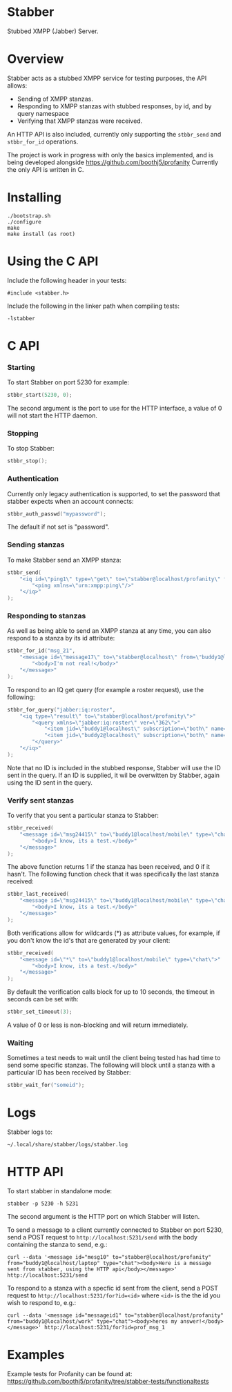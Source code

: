 # Stabber
Stubbed XMPP (Jabber) Server.

# Overview
Stabber acts as a stubbed XMPP service for testing purposes, the API allows:
* Sending of XMPP stanzas.
* Responding to XMPP stanzas with stubbed responses, by id, and by query namespace
* Verifying that XMPP stanzas were received.

An HTTP API is also included, currently only supporting the `stbbr_send` and `stbbr_for_id` operations.

The project is work in progress with only the basics implemented, and is being developed alongside https://github.com/boothj5/profanity
Currently the only API is written in C.

# Installing
```
./bootstrap.sh
./configure
make
make install (as root)
```
# Using the C API
Include the following header in your tests:
```
#include <stabber.h>
````
Include the following in the linker path when compiling tests:
```
-lstabber
```

# C API

### Starting
To start Stabber on port 5230 for example:
```c
stbbr_start(5230, 0);
```
The second argument is the port to use for the HTTP interface, a value of 0 will not start the HTTP daemon.

### Stopping
To stop Stabber:
```c
stbbr_stop();
```

### Authentication
Currently only legacy authentication is supported, to set the password that stabber expects when an account connects:
```c
stbbr_auth_passwd("mypassword");
```
The default if not set is "password".

### Sending stanzas
To make Stabber send an XMPP stanza:
```c
stbbr_send(
    "<iq id=\"ping1\" type=\"get\" to=\"stabber@localhost/profanity\" from=\"localhost\">"
        "<ping xmlns=\"urn:xmpp:ping\"/>"
    "</iq>"
);
```

### Responding to stanzas
As well as being able to send an XMPP stanza at any time, you can also respond to a stanza by its id attribute:
```c
stbbr_for_id("msg_21",
    "<message id=\"message17\" to=\"stabber@localhost\" from=\"buddy1@localhost/mobile\" type=\"chat\">"
        "<body>I'm not real!</body>"
    "</message>"
);
```
To respond to an IQ get query (for example a roster request), use the following:
```c
stbbr_for_query("jabber:iq:roster",
    "<iq type=\"result\" to=\"stabber@localhost/profanity\">"
        "<query xmlns=\"jabber:iq:roster\" ver=\"362\">"
            "<item jid=\"buddy1@localhost\" subscription=\"both\" name=\"Buddy1\"/>"
            "<item jid=\"buddy2@localhost\" subscription=\"both\" name=\"Buddy2\"/>"
        "</query>"
    "</iq>"
);
```
Note that no ID is included in the stubbed response, Stabber will use the ID sent in the query. If an ID is supplied, it wil be overwitten by Stabber, again  using the ID sent in the query.

### Verify sent stanzas
To verify that you sent a particular stanza to Stabber:
```c
stbbr_received(
    "<message id=\"msg24415\" to=\"buddy1@localhost/mobile\" type=\"chat\">"
        "<body>I know, its a test.</body>"
    "</message>"
);
```
The above function returns 1 if the stanza has been received, and 0 if it hasn't.
The following function check that it was specifically the last stanza received:
```c
stbbr_last_received(
    "<message id=\"msg24415\" to=\"buddy1@localhost/mobile\" type=\"chat\">"
        "<body>I know, its a test.</body>"
    "</message>"
);
```
Both verifications allow for wildcards (*) as attribute values, for example, if you don't know the id's that are generated by your client:
```c
stbbr_received(
    "<message id=\"*\" to=\"buddy1@localhost/mobile\" type=\"chat\">"
        "<body>I know, its a test.</body>"
    "</message>"
);
````
By default the verification calls block for up to 10 seconds, the timeout in seconds can be set with:
```c
stbbr_set_timeout(3);
```
A value of 0 or less is non-blocking and will return immediately.

### Waiting
Sometimes a test needs to wait until the client being tested has had time to send some specific stanzas. The following will block until a stanza with a particular ID has been received by Stabber:

```c
stbbr_wait_for("someid");
```

# Logs
Stabber logs to:
```
~/.local/share/stabber/logs/stabber.log
```

# HTTP API
To start stabber in standalone mode:
```
stabber -p 5230 -h 5231
```
The second argument is the HTTP port on which Stabber will listen.

To send a message to a client currently connected to Stabber on port 5230, send a POST request to `http://localhost:5231/send` with the body containing the stanza to send, e.g.:
```
curl --data '<message id="mesg10" to="stabber@localhost/profanity" from="buddy1@localhost/laptop" type="chat"><body>Here is a message sent from stabber, using the HTTP api</body></message>' http://localhost:5231/send
```

To respond to a stanza with a specfic id sent from the client, send a POST request to `http://localhost:5231/for?id=<id>` where `<id>` is the the id you wish to respond to, e.g.:
```
curl --data '<message id="messageid1" to="stabber@localhost/profanity" from="buddy1@localhost/work" type="chat"><body>heres my answer!</body></message>' http://localhost:5231/for?id=prof_msg_1
```

# Examples
Example tests for Profanity can be found at: https://github.com/boothj5/profanity/tree/stabber-tests/functionaltests

